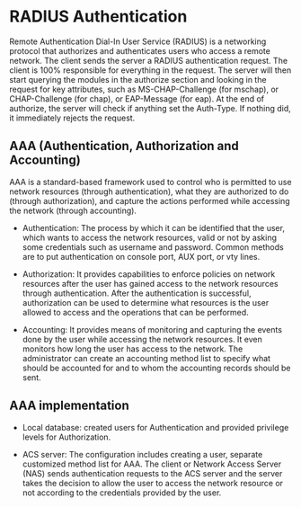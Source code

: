 # RADIUS Authentication

Remote Authentication Dial-In User Service (RADIUS) is a networking protocol that authorizes and authenticates users who access a remote network. The client sends the server a RADIUS authentication request. The client is 100% responsible for everything in the request. The server will then start querying the modules in the authorize section and looking in the request for key attributes, such as MS-CHAP-Challenge (for mschap), or CHAP-Challenge (for chap), or EAP-Message (for eap). At the end of authorize, the server will check if anything set the Auth-Type. If nothing did, it immediately rejects the request.

## AAA (Authentication, Authorization and Accounting)

AAA is a standard-based framework used to control who is permitted to use network resources (through authentication), what they are authorized to do (through authorization), and capture the actions performed while accessing the network (through accounting). 

- Authentication: The process by which it can be identified that the user, which wants to access the network resources, valid or not by asking some credentials such as username and password. Common methods are to put authentication on console port, AUX port, or vty lines. 
    
- Authorization: It provides capabilities to enforce policies on network resources after the user has gained access to the network resources through authentication. After the authentication is successful, authorization can be used to determine what resources is the user allowed to access and the operations that can be performed. 

- Accounting: It provides means of monitoring and capturing the events done by the user while accessing the network resources. It even monitors how long the user has access to the network. The administrator can create an accounting method list to specify what should be accounted for and to whom the accounting records should be sent. 
   
## AAA implementation 

- Local database: created users for Authentication and provided privilege levels for Authorization. 

- ACS server: The configuration includes creating a user, separate customized method list for AAA. The client or Network Access Server (NAS) sends authentication requests to the ACS server and the server takes the decision to allow the user to access the network resource or not according to the credentials provided by the user. 
